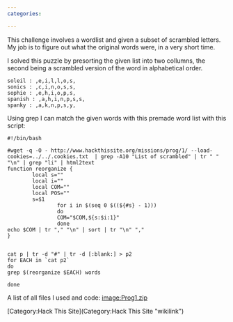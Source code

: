 ```yaml
---
categories:

---
```

This challenge involves a wordlist and given a subset of scrambled
letters. My job is to figure out what the original words were, in a very
short time.

I solved this puzzle by presorting the given list into two collumns, the
second being a scrambled version of the word in alphabetical order.

    soleil : ,e,i,l,l,o,s,
    sonics : ,c,i,n,o,s,s,
    sophie : ,e,h,i,o,p,s,
    spanish : ,a,h,i,n,p,s,s,
    spanky : ,a,k,n,p,s,y,

Using grep I can match the given words with this premade word list with
this script:

    #!/bin/bash

    #wget -q -O - http://www.hackthissite.org/missions/prog/1/ --load-cookies=../../.cookies.txt  | grep -A10 "List of scrambled" | tr " " "\n" | grep "li" | html2text
    function reorganize {
            local s=""
            local i=""
            local COM=""
            local POS=""
            s=$1
                    for i in $(seq 0 $((${#s} - 1)))
                    do
                    COM="$COM,${s:$i:1}"
                    done
    echo $COM | tr "," "\n" | sort | tr "\n" ","
    }


    cat p | tr -d "#" | tr -d [:blank:] > p2
    for EACH in `cat p2`
    do
    grep $(reorganize $EACH) words

    done

A list of all files I used and code: <image:Prog1.zip>

[Category:Hack This Site](Category:Hack This Site "wikilink")
